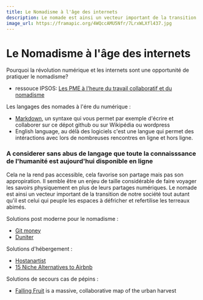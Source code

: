 ```yaml
---
title: Le Nomadisme à l'âge des internets
description: Le nomade est ainsi un vecteur important de la transition de notre société tout autant qu'il est celui qui peuple les espaces à défricher et refertilise les terreaux abimés. 
image_url: https://framapic.org/4WQccAMU5Nfr/7LrxWLXfl437.jpg
---
```



# Le Nomadisme à l'âge des internets

Pourquoi la révolution numérique et les internets sont une opportunité de pratiquer le nomadisme? 

-  ressouce IPSOS: [Les PME à l'heure du travail collaboratif et du nomadisme](http://www.ipsos.fr/decrypter-societe/2012-10-26-pme-l-heure-travail-collaboratif-et-nomadisme)

Les langages des nomades à l'ére du numérique :

- [Markdown](https://fr.wikipedia.org/wiki/Markdown), un syntaxe qui vous permet par exemple d'écrire et collaborer sur ce dépot github ou sur Wikipédia ou wordpress
- English language, au délà des logiciels c'est une langue qui permet des intéractions avec lors de nombreuses rencontres en ligne et hors ligne.

### A considerer sans abus de langage que toute la connaisssance de l'humanité est aujourd'hui disponible en ligne
Cela ne la rend pas accessible, cela favorise son partage mais pas son appropiration. Il semble être un enjeu de taille considérable de faire voyager les savoirs physiquement en plus de leurs partages numériques. Le nomade est ainsi un vecteur important de la transition de notre société tout autant qu'il est celui qui peuple les espaces à défricher et refertilise les terreaux abimés. 


Solutions post moderne pour le nomadisme :

- [Git money](http://gitmoney.io/#services)
- [Duniter](https://fr.duniter.org/ucoin-rename-duniter/)

Solutions d'hébergement :
- [Hostanartist](http://www.hostanartist.com/)
- [15 Niche Alternatives to Airbnb](http://www.shareable.net/blog/15-niche-alternatives-to-airbnb)

Solutions de secours cas de pépins :
- [Falling Fruit](http://fallingfruit.org/) is a massive, collaborative map of the urban harvest

